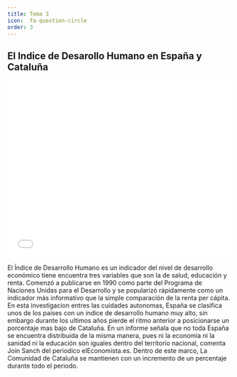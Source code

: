 ```yaml
---
title: Tema 3
icon:  fa-question-circle
order: 3
---
```


## El Indice de Desarollo Humano en España y Cataluña

<iframe id="datawrapper-chart-30Anw" src="//datawrapper.dwcdn.net/30Anw/1/" scrolling="no" frameborder="0" allowtransparency="true" style="width: 0; min-width: 100% !important;" height="400"></iframe><script type="text/javascript">if("undefined"==typeof window.datawrapper)window.datawrapper={};window.datawrapper["30Anw"]={},window.datawrapper["30Anw"].embedDeltas={"100":800,"200":566,"300":461,"400":444,"500":427,"700":383,"800":383,"900":383,"1000":383},window.datawrapper["30Anw"].iframe=document.getElementById("datawrapper-chart-30Anw"),window.datawrapper["30Anw"].iframe.style.height=window.datawrapper["30Anw"].embedDeltas[Math.min(1e3,Math.max(100*Math.floor(window.datawrapper["30Anw"].iframe.offsetWidth/100),100))]+"px",window.addEventListener("message",function(a){if("undefined"!=typeof a.data["datawrapper-height"])for(var b in a.data["datawrapper-height"])if("30Anw"==b)window.datawrapper["30Anw"].iframe.style.height=a.data["datawrapper-height"][b]+"px"});</script>


El Índice de Desarrollo Humano es un indicador del nivel de desarrollo económico tiene encuentra tres variables que son la de salud, educación y renta. Comenzó a publicarse en 1990 como parte del Programa de Naciones Unidas para el Desarrollo y se popularizó rápidamente como un indicador más informativo que la simple comparación de la renta per cápita. En esta investigacion entres las cuidades autonomas, España se clasifica unos de los paises con un indice de desarrollo humano muy alto, sin embargo durante los ultimos años pierde el ritmo anterior a posicionarse  un porcentaje mas bajo de Cataluña.  En un informe señala que no toda España se encuentra distribuida de la misma manera, pues ni la economía ni la sanidad ni la educación son iguales dentro del territorio nacional, comenta Join Sanch del periodico elEconomista.es. Dentro de este marco, La Comunidad de Cataluña se mantienen con un incremento de un percentaje durante todo el periodo. 

